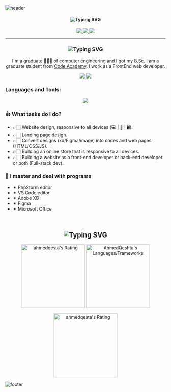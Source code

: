 ![header](https://capsule-render.vercel.app/api?type=waving&color=gradient&height=230&section=header&text=Hi%20there%20%F0%9F%91%8B&fontSize=90)

<div align="center">
  <h4 align="center">
  <img src="https://readme-typing-svg.demolab.com?font=Fira+Code&pause=1000&center=true&vCenter=true&width=435&lines=%F0%9F%91%A8%F0%9F%8F%BB%E2%80%8D%F0%9F%8E%93+Computer+Engineer++%F0%9F%91%A8%F0%9F%8F%BB%E2%80%8D%F0%9F%8E%93;FullStack+Developer;ReactJs+Developer" alt="Typing SVG" />
  </h4>
   <p align="center">
     <a href="mailto:ahmedqeshta1999@gmail.com">
      <img src="https://img.shields.io/badge/Gmail-D14836?style=for-the-badge&logo=gmail&logoColor=white" />
    </a>
        <a href="https://linktr.ee/ahmedqeshta">
      <img src="https://img.shields.io/badge/linktree-39E09B?style=for-the-badge&logo=linktree&logoColor=white" />
    </a>
      <a href="https://ahmedqeshta.netlify.app/">
      <img src="https://img.shields.io/badge/website-000000?style=for-the-badge&logo=About.me&logoColor=white" />
    </a>

</p>
  
</div>

------------------------------------------------------------------------------------------

<h3 align="center">
<img src="https://readme-typing-svg.demolab.com?font=Fira+Code&pause=1000&color=36F7CE&center=true&vCenter=true&width=435&lines=%F0%9F%99%8F+About+Me+%F0%9F%99%8F" alt="Typing SVG" />
</h3>

<p align="center">
I'm a graduate 👨🏻‍🎓 of computer engineering and I got my B.Sc. I am a graduate student from  <a href="https://github.com/gazaskygeeks">Code Academy</a>. I work as a FrontEnd web developer.
</p>

<p align="center">
     <a href="#age">
      <img src="https://img.shields.io/badge/age-23-blue" />
    </a>
        <a href="#living">
      <img src="https://img.shields.io/badge/living-Palestine-3c9" />
    </a>
</p>

### Languages and Tools:
<p align="center">
  <a href="https://github.com/AhmedQeshta">
    <img src="https://skillicons.dev/icons?perline=18&i=vscode,js,html,css,sass,ts,react,nextjs,styledcomponents,redux,jest,jquery,laravel,md,nestjs,nodejs,express,php,tailwind,bootstrap,codepen,d3,discord,figma,xd,firebase,bash,powershell,git,github,heroku,netlify,mongodb,mysql,postgres" />
  </a>
</p>

### 👍 What tasks do I do?
- 👉🏻 Website design, responsive to all devices (💻 | 📱 | 🖥).
- 👉🏻 Landing page design.
- 👉🏻 Convert designs (xd/Figma/image) into codes and web pages (HTML/CSS/JS).
- 👉🏻 Building an online store that is responsive to all devices.
- 👉🏻 Building a website as a front-end developer or back-end developer or both (Full-stack dev).


### 👑 I master and deal with programs
- ✴ PhpStorm editor
- ✴ VS Code editor
- ✴ Adobe XD
- ✴ Figma
- ✴ Microsoft Office



<br />

<h2 align="center">
<img src="https://readme-typing-svg.demolab.com?font=Fira+Code&pause=1000&color=36F7CE&center=true&vCenter=true&width=435&lines=Quick+Overview+%F0%9F%93%88" alt="Typing SVG" />
</h2>
  
  <p align = "center">
 
</p>

<div align="center">
   <img style="height:200px" src="https://github-readme-stats.vercel.app/api?username=AhmedQeshta&count_private=true&theme=dracula&hide_border=true" alt = "ahmedqesta's Rating"/>
  
   <img style="height:200px" src = "https://github-readme-stats.vercel.app/api/top-langs?username=AhmedQeshta&show_icons=true&count_private=true&locale=en&layout=compact&langs_count=10&hide_border=true&bg_color=282A36&title_color=DD6387&text_color=fff&icon_color=fff" alt = "AhmedQeshta's Languages/Frameworks"/>
</div>                                                                                    

<p align = "center">
 <img style="height:200px" src = "https://github-readme-streak-stats.herokuapp.com?user=AhmedQeshta&count_private=true&theme=dracula&hide_border=true" alt = "ahmedqesta's Rating" >
  
</p>


![footer](https://capsule-render.vercel.app/api?type=waving&color=gradient&height=150&section=footer)
